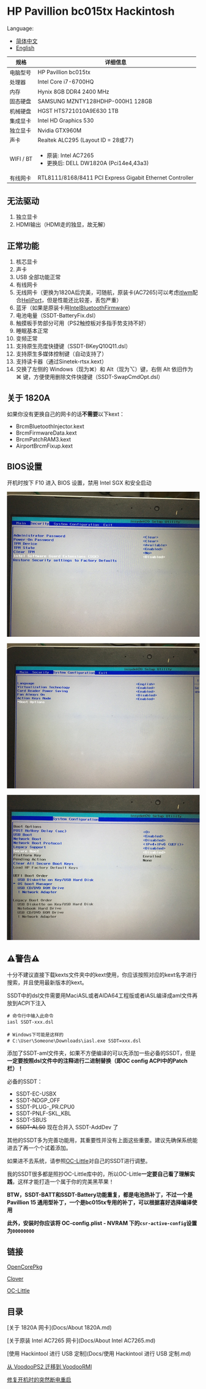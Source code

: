 # HP Pavillion bc015tx Hackintosh

Language:

- [简体中文](README.md)
- [English](Translation/en/README.md)



| 规格      | 详细信息                                                     |
| --------- | ------------------------------------------------------------ |
| 电脑型号  | HP Pavillion bc015tx                                         |
| 处理器    | Intel Core i7-6700HQ                                         |
| 内存      | Hynix 8GB DDR4 2400 MHz                                      |
| 固态硬盘  | SAMSUNG MZNTY128HDHP-000H1 128GB                             |
| 机械硬盘  | HGST HTS721010A9E630 1TB                                     |
| 集成显卡  | Intel HD Graphics 530                                        |
| 独立显卡  | Nvidia GTX960M                                               |
| 声卡      | Realtek ALC295 (Layout ID = 28或77)                          |
| WIFI / BT | <ul><li>原装: Intel AC7265</li><li>更换后: DELL DW1820A (Pci14e4,43a3)</li></ul> |
| 有线网卡  | RTL8111/8168/8411 PCI Express Gigabit Ethernet Controller    |



## 无法驱动

1. 独立显卡
2. HDMI输出（HDMI走的独显，故无解）



## 正常功能

1. 核芯显卡
2. 声卡
3. USB 全部功能正常
4. 有线网卡
5. 无线网卡（更换为1820A后完美，可随航，原装卡(AC7265)可以考虑[itlwm](https://github.com/OpenIntelWireless/itlwm)配合[HeliPort](https://github.com/OpenIntelWireless/HeliPort)，但是性能还比较差，丢包严重）
6. 蓝牙（如果是原装卡用[IntelBluetoothFirmware](https://github.com/OpenIntelWireless/IntelBluetoothFirmware)）
7. 电池电量（SSDT-BatteryFix.dsl）
8. 触摸板手势部分可用（PS2触控板对多指手势支持不好）
9. 睡眠基本正常
10. 变频正常
11. 支持原生亮度快捷键（SSDT-BKeyQ10Q11.dsl）
12. 支持原生多媒体控制键（自动支持了）
13. 支持读卡器（通过Sinetek-rtsx.kext）
14. 交换了左侧的 Windows（现为⌘）和 Alt（现为⌥）键，右侧 Alt 依旧作为 ⌘ 键，方便使用删除文件快捷键（SSDT-SwapCmdOpt.dsl）



## 关于 1820A

如果你没有更换自己的网卡的话**不需要**以下kext：

- BrcmBluetoothInjector.kext
- BrcmFirmwareData.kext
- BrcmPatchRAM3.kext
- AirportBrcmFixup.kext



## BIOS设置

开机时按下 F10 进入 BIOS 设置，禁用 Intel SGX 和安全启动

![IMG_1673](img/IMG_1673.jpeg)

![IMG_1674](img/IMG_1674.jpeg)

![IMG_1675](/img/IMG_1675.jpeg)



## ⚠️警告⚠️

十分不建议直接下载kexts文件夹中的kext使用，你应该按照对应的kext名字进行搜索，并且使用最新版本的kext。

SSDT中的dsl文件需要用MaciASL或者AIDA64工程版或者iASL编译成aml文件再放到ACPI下注入

```
# 命令行中输入此命令
iasl SSDT-xxx.dsl

# Windows下可能是这样的
# C:\User\Someone\Downloads\iasl.exe SSDT=xxx.dsl
```

添加了SSDT-aml文件夹，如果不方便编译的可以先添加一些必备的SSDT，但是**一定要按照dsl文件中的注释进行二进制替换（即OC config ACPI中的Patch栏）！**

必备的SSDT：

- SSDT-EC-USBX
- SSDT-NDGP_OFF
- SSDT-PLUG-_PR.CPU0
- SSDT-PNLF-SKL_KBL
- SSDT-SBUS
- ~~SSDT-ALS0~~ 现在合并入 SSDT-AddDev 了

其他的SSDT多为完善功能用，其重要性并没有上面这些重要。建议先确保系统能进去了再一个个试着添加。

如果进不去系统，请参照[OC-Little](https://github.com/daliansky/OC-little/)对自己的SSDT进行调整。

我的SSDT很多都是照抄OC-Little库中的，所以OC-Little**一定要自己看了理解实践**，这样才能打造一个属于你的完美黑苹果！

**BTW，SSDT-BATT和SSDT-Battery功能重复，都是电池热补丁，不过一个是Pavillion 15 通用型补丁，一个是bc015tx专用的补丁，可以根据喜好选择编译使用**

**此外，安装时你应该将 OC-config.plist - NVRAM 下的`csr-active-config`设置为`00000000`**

## 链接

[OpenCorePkg](https://github.com/acidanthera/OpenCorePkg/releases)

[Clover](https://github.com/CloverHackyColor/CloverBootloader/releases)

[OC-Little](https://github.com/daliansky/OC-little/)



## 目录

[关于 1820A 网卡](Docs/About 1820A.md)

[关于原装 Intel AC7265 网卡](Docs/About Intel AC7265.md)

[使用 Hackintool 进行 USB 定制](Docs/使用 Hackintool 进行 USB 定制.md)

[从 VoodooPS2 迁移到 VoodooRMI](Docs/从VoodooPS2迁移到VoodooRMI.md)

[修复开机时的突然断电重启](Docs/修复开机时的突然断电重启.md)